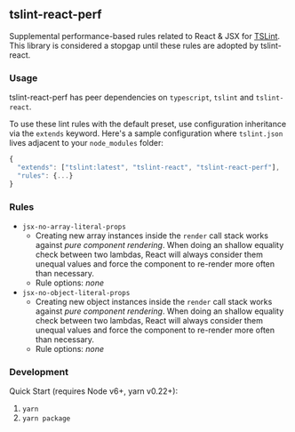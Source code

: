 tslint-react-perf
------------

Supplemental performance-based rules related to React & JSX for [TSLint](https://github.com/palantir/tslint/). This library is considered a stopgap until these rules are adopted by tslint-react.

### Usage

tslint-react-perf has peer dependencies on `typescript`, `tslint` and `tslint-react`.

To use these lint rules with the default preset, use configuration inheritance via the `extends` keyword.
Here's a sample configuration where `tslint.json` lives adjacent to your `node_modules` folder:

```js
{
  "extends": ["tslint:latest", "tslint-react", "tslint-react-perf"],
  "rules": {...}
}
```
### Rules

- `jsx-no-array-literal-props`
  - Creating new array instances inside the `render` call stack works against _pure component rendering_. When doing an shallow equality check between two lambdas, React will always consider them unequal values and force the component to re-render more often than necessary.
  - Rule options: _none_
- `jsx-no-object-literal-props`
  - Creating new object instances inside the `render` call stack works against _pure component rendering_. When doing an shallow equality check between two lambdas, React will always consider them unequal values and force the component to re-render more often than necessary.
  - Rule options: _none_

### Development

Quick Start (requires Node v6+, yarn v0.22+):

1. `yarn`
1. `yarn package`